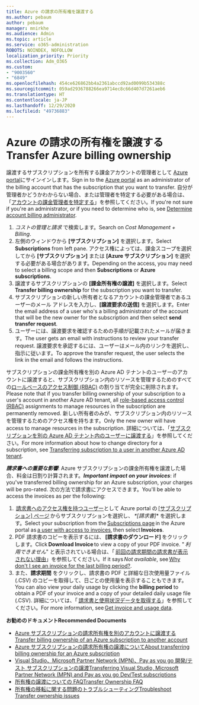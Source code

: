 ```yaml
---
title: Azure の請求の所有権を譲渡する
ms.author: pebaum
author: pebaum
manager: mnirkhe
ms.audience: Admin
ms.topic: article
ms.service: o365-administration
ROBOTS: NOINDEX, NOFOLLOW
localization_priority: Priority
ms.collection: Adm_O365
ms.custom:
- "9003560"
- "6849"
ms.openlocfilehash: 454ce626862bb4a2361abccd92ad0099b534388c
ms.sourcegitcommit: 059ad2936788266ea9714ec8c66d407d7261aeb6
ms.translationtype: HT
ms.contentlocale: ja-JP
ms.lasthandoff: 12/29/2020
ms.locfileid: "49736883"
---
```

# <a name="transfer-azure-billing-ownership"></a><span data-ttu-id="f59e0-102">Azure の請求の所有権を譲渡する</span><span class="sxs-lookup"><span data-stu-id="f59e0-102">Transfer Azure billing ownership</span></span>

<span data-ttu-id="f59e0-103">譲渡するサブスクリプションを所有する課金アカウントの管理者として [Azure portal](https://portal.azure.com/)にサインインします。</span><span class="sxs-lookup"><span data-stu-id="f59e0-103">Sign in to the [Azure portal](https://portal.azure.com/) as an administrator of the billing account that has the subscription that you want to transfer.</span></span> <span data-ttu-id="f59e0-104">自分が管理者かどうかわからない場合、または管理者を特定する必要がある場合は、「[アカウントの課金管理者を特定する](https://docs.microsoft.com/azure/cost-management-billing/understand/subscription-transfer#whoisaa)」を参照してください。</span><span class="sxs-lookup"><span data-stu-id="f59e0-104">If you're not sure if you're an administrator, or if you need to determine who is, see [Determine account billing administrator](https://docs.microsoft.com/azure/cost-management-billing/understand/subscription-transfer#whoisaa).</span></span>

1. <span data-ttu-id="f59e0-105">_コストの管理と請求_ で検索します。</span><span class="sxs-lookup"><span data-stu-id="f59e0-105">Search on _Cost Management + Billing_.</span></span>
1. <span data-ttu-id="f59e0-106">左側のウィンドウから **[サブスクリプション]** を選択します。</span><span class="sxs-lookup"><span data-stu-id="f59e0-106">Select **Subscriptions** from left pane.</span></span> <span data-ttu-id="f59e0-107">アクセス権によっては、課金スコープを選択してから **[サブスクリプション]** または **[Azure サブスクリプション]** を選択する必要がある場合があります。</span><span class="sxs-lookup"><span data-stu-id="f59e0-107">Depending on the access, you may need to select a billing scope and then **Subscriptions** or **Azure subscriptions**.</span></span>
1. <span data-ttu-id="f59e0-108">譲渡するサブスクリプションの **[課金所有権の譲渡]** を選択します。</span><span class="sxs-lookup"><span data-stu-id="f59e0-108">Select **Transfer billing ownership** for the subscription you want to transfer.</span></span>
1. <span data-ttu-id="f59e0-109">サブスクリプションの新しい所有者となるアカウントの課金管理者であるユーザーのメール アドレスを入力し、**[譲渡要求の送信]** を選択します。</span><span class="sxs-lookup"><span data-stu-id="f59e0-109">Enter the email address of a user who's a billing administrator of the account that will be the new owner for the subscription and then select **send transfer request**.</span></span>
1. <span data-ttu-id="f59e0-110">ユーザーには、譲渡要求を確認するための手順が記載されたメールが届きます。</span><span class="sxs-lookup"><span data-stu-id="f59e0-110">The user gets an email with instructions to review your transfer request.</span></span> <span data-ttu-id="f59e0-111">譲渡要求を承認するには、ユーザーはメール内のリンクを選択し、指示に従います。</span><span class="sxs-lookup"><span data-stu-id="f59e0-111">To approve the transfer request, the user selects the link in the email and follows the instructions.</span></span>

<span data-ttu-id="f59e0-112">サブスクリプションの課金所有権を別の Azure AD テナントのユーザーのアカウントに譲渡すると、サブスクリプション内のリソースを管理するためのすべての[ロールベースのアクセス制御 (RBAC)](https://docs.microsoft.com/azure/role-based-access-control/overview?WT.mc_id=Portal-Microsoft_Azure_Support) の割り当てが完全に削除されます。</span><span class="sxs-lookup"><span data-stu-id="f59e0-112">Please note that if you transfer billing ownership of your subscription to a user's account in another Azure AD tenant, all [role-based access control (RBAC)](https://docs.microsoft.com/azure/role-based-access-control/overview?WT.mc_id=Portal-Microsoft_Azure_Support) assignments to manage resources in the subscription are permanently removed.</span></span> <span data-ttu-id="f59e0-113">新しい所有者のみが、サブスクリプション内のリソースを管理するためのアクセス権を持ちます。</span><span class="sxs-lookup"><span data-stu-id="f59e0-113">Only the new owner will have access to manage resources in the subscription.</span></span> <span data-ttu-id="f59e0-114">詳細については、「[サブスクリプションを別の Azure AD テナント内のユーザーに譲渡する](https://docs.microsoft.com/azure/active-directory/managed-identities-azure-resources/known-issues?WT.mc_id=Portal-Microsoft_Azure_Support)」を参照してください。</span><span class="sxs-lookup"><span data-stu-id="f59e0-114">For more information about how to change directory for a subscription, see [Transferring subscription to a user in another Azure AD tenant](https://docs.microsoft.com/azure/active-directory/managed-identities-azure-resources/known-issues?WT.mc_id=Portal-Microsoft_Azure_Support).</span></span>

<span data-ttu-id="f59e0-115">_**請求書への重要な影響**_: Azure サブスクリプションの課金所有権を譲渡した場合、料金は日割り計算されます。</span><span class="sxs-lookup"><span data-stu-id="f59e0-115">_**Important impact on your invoices**_: if you've transferred billing ownership for an Azure subscription, your charges will be pro-rated.</span></span> <span data-ttu-id="f59e0-116">次の方法で請求書にアクセスできます。</span><span class="sxs-lookup"><span data-stu-id="f59e0-116">You'll be able to access the invoices as per the following:</span></span>  

1. <span data-ttu-id="f59e0-117"> [請求書へのアクセス権を持つユーザー](https://docs.microsoft.com/azure/cost-management-billing/manage/manage-billing-access?WT.mc_id=Portal-Microsoft_Azure_Support)として Azure portal の [[サブスクリプション] ページ](https://portal.azure.com/#blade/Microsoft_Azure_Billing/SubscriptionsBlade) からサブスクリプションを選択し、 *\*[請求書]** を選択します。</span><span class="sxs-lookup"><span data-stu-id="f59e0-117">Select your subscription from the [Subscriptions page](https://portal.azure.com/#blade/Microsoft_Azure_Billing/SubscriptionsBlade) in the Azure portal as [a user with access to invoices](https://docs.microsoft.com/azure/cost-management-billing/manage/manage-billing-access?WT.mc_id=Portal-Microsoft_Azure_Support), then select **Invoices**.</span></span>
1. <span data-ttu-id="f59e0-118">PDF 請求書のコピーを表示するには、 **[請求書のダウンロード]** をクリックします。</span><span class="sxs-lookup"><span data-stu-id="f59e0-118">Click **Download Invoice** to view a copy of your PDF invoice.</span></span> <span data-ttu-id="f59e0-119">" _利用できません_" と表示されている場合は、「 [前回の請求期間の請求書が表示されない理由](https://docs.microsoft.com/azure/cost-management-billing/manage/download-azure-invoice-daily-usage-date?WT.mc_id=Portal-Microsoft_Azure_Support#noinvoice)」を参照してください。</span><span class="sxs-lookup"><span data-stu-id="f59e0-119">If it says _Not available_, see [Why don't I see an invoice for the last billing period?](https://docs.microsoft.com/azure/cost-management-billing/manage/download-azure-invoice-daily-usage-date?WT.mc_id=Portal-Microsoft_Azure_Support#noinvoice).</span></span>
1. <span data-ttu-id="f59e0-120">また、**請求期間** をクリックし、請求書の PDF と詳細な日次使用量ファイル (.CSV) のコピーを取得して、日ごとの使用量を表示することもできます。</span><span class="sxs-lookup"><span data-stu-id="f59e0-120">You can also view your daily usage by clicking the **billing period** to obtain a PDF of your invoice and a copy of your detailed daily usage file (.CSV).</span></span> <span data-ttu-id="f59e0-121">詳細については、「 [請求書と使用状況データを取得する](https://docs.microsoft.com/azure/cost-management-billing/manage/download-azure-invoice-daily-usage-date?WT.mc_id=Portal-Microsoft_Azure_Support)」を参照してください。</span><span class="sxs-lookup"><span data-stu-id="f59e0-121">For more information, see [Get invoice and usage data](https://docs.microsoft.com/azure/cost-management-billing/manage/download-azure-invoice-daily-usage-date?WT.mc_id=Portal-Microsoft_Azure_Support).</span></span>

<span data-ttu-id="f59e0-122">**お勧めのドキュメント**</span><span class="sxs-lookup"><span data-stu-id="f59e0-122">**Recommended Documents**</span></span>

- [<span data-ttu-id="f59e0-123">Azure サブスクリプションの請求所有権を別のアカウントに譲渡する</span><span class="sxs-lookup"><span data-stu-id="f59e0-123">Transfer billing ownership of an Azure subscription to another account</span></span>](https://docs.microsoft.com/azure/cost-management-billing/manage/billing-subscription-transfer)
- [<span data-ttu-id="f59e0-124">Azure サブスクリプションの請求所有権の譲渡について</span><span class="sxs-lookup"><span data-stu-id="f59e0-124">About transferring billing ownership for an Azure subscription</span></span>](https://docs.microsoft.com//azure/cost-management-billing/understand/subscription-transfer)
- [<span data-ttu-id="f59e0-125">Visual Studio、Microsoft Partner Network (MPN)、Pay as you go 開発/テスト サブスクリプションの譲渡</span><span class="sxs-lookup"><span data-stu-id="f59e0-125">Transferring Visual Studio, Microsoft Partner Network (MPN) and Pay as you go Dev/Test subscriptions</span></span>](https://docs.microsoft.com/azure/billing/billing-subscription-transfer?WT.mc_id=Portal-Microsoft_Azure_Support#transferring-visual-studio-microsoft-partner-network-mpn-and-pay-as-you-go-devtest-subscriptions)
- [<span data-ttu-id="f59e0-126">所有権の譲渡についての FAQ</span><span class="sxs-lookup"><span data-stu-id="f59e0-126">Transfer Ownership FAQ</span></span>](https://docs.microsoft.com/azure/billing/billing-subscription-transfer?WT.mc_id=Portal-Microsoft_Azure_Support#frequently-asked-questions-faq-for-senders)
- [<span data-ttu-id="f59e0-127">所有権の移転に関する問題のトラブルシューティング</span><span class="sxs-lookup"><span data-stu-id="f59e0-127">Troubleshoot Transfer ownership issues</span></span>](https://docs.microsoft.com/azure/billing/billing-subscription-transfer?WT.mc_id=Portal-Microsoft_Azure_Support#troubleshooting)
